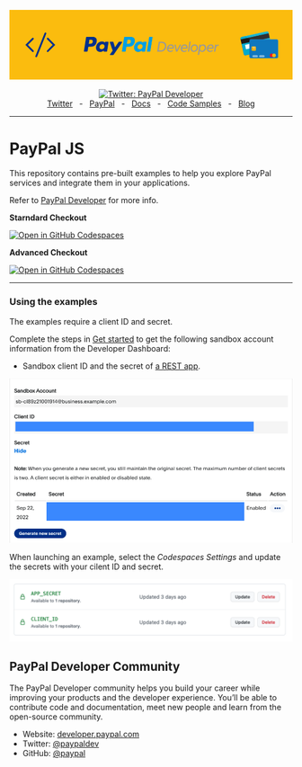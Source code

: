
![PayPal Developer Cover](pp-cover.png)

<div align="center">
  <a href="https://twitter.com/paypaldev" target="_blank">
    <img alt="Twitter: PayPal Developer" src="https://img.shields.io/twitter/follow/paypaldev?style=social" />
  </a>
  <br />
  <a href="https://twitter.com/paypaldev" target="_blank">Twitter</a>
    <span>&nbsp;&nbsp;-&nbsp;&nbsp;</span>
  <a href="https://www.paypal.com/us/home" target="_blank">PayPal</a>
    <span>&nbsp;&nbsp;-&nbsp;&nbsp;</span>
  <a href="https://developer.paypal.com/home" target="_blank">Docs</a>
    <span>&nbsp;&nbsp;-&nbsp;&nbsp;</span>
  <a href="https://github.com/paypaldev" target="_blank">Code Samples</a>
    <span>&nbsp;&nbsp;-&nbsp;&nbsp;</span>
  <a href="https://dev.to/paypaldeveloper" target="_blank">Blog</a>
  <br />
  <hr />
</div>

# PayPal JS
This repository contains pre-built examples to help you explore PayPal services and integrate them in your applications.

Refer to [PayPal Developer](https://developer.paypal.com/home) for more info.

**Starndard Checkout**

[![Open in GitHub Codespaces](https://github.com/codespaces/badge.svg)](https://codespaces.new/im-infomagnus/paypal-docs-KR?quickstart=1&devcontainer_path=.devcontainer%2Fstandard-integration%2Fdevcontainer.json)

**Advanced Checkout**

[![Open in GitHub Codespaces](https://github.com/codespaces/badge.svg)](https://codespaces.new/im-infomagnus/paypal-docs-KR?quickstart=1&devcontainer_path=.devcontainer%2Fadvanced-integration%2Fdevcontainer.json)

---
### Using the examples

The examples require a client ID and secret.

Complete the steps in [Get started](https://developer.paypal.com/api/rest/) to get the following sandbox account information from the Developer Dashboard:
- Sandbox client ID and the secret of [a REST app](https://www.paypal.com/signin?returnUri=https%3A%2F%2Fdeveloper.paypal.com%2Fdeveloper%2Fapplications&_ga=1.252581760.841672670.1664266268).

![paypal developer credentials](env.png)

When launching an example, select the *Codespaces Settings* and update the secrets with your cilent ID and secret.

![paypal developer credentials](secrets.png)

## PayPal Developer Community
The PayPal Developer community helps you build your career while improving your products and the developer experience. You’ll be able to contribute code and documentation, meet new people and learn from the open-source community.
 
* Website: [developer.paypal.com](https://developer.paypal.com)
* Twitter: [@paypaldev](https://twitter.com/paypaldev)
* GitHub:  [@paypal](https://github.com/paypal)
